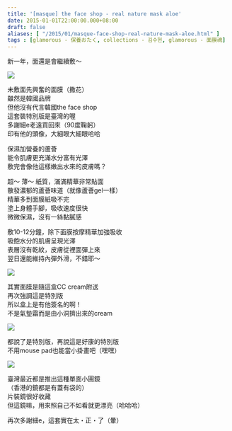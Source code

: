 ```yaml
---
title: '[masque] the face shop - real nature mask aloe'
date: 2015-01-01T22:00:00.000+08:00
draft: false
aliases: [ "/2015/01/masque-face-shop-real-nature-mask-aloe.html" ]
tags : [glamorous - 保養おたく, collections - 김수현, glamorous - 面膜魂]
---
```


新一年，面還是會繼續敷～  

[![](https://farm8.staticflickr.com/7571/16041065845_c0d5a6bf6d_z.jpg)](https://farm8.staticflickr.com/7571/16041065845_c0d5a6bf6d_z.jpg)

未敷面先興奮的面膜（撒花）  
雖然是韓國品牌  
但他沒有代言韓國the face shop  
這套裝特別版是臺灣的喔  
多謝細e老遠買回來（90度鞠躬）  
印有他的頭像，大細眼大細眼哈哈  
  
保濕加營養的蘆薈  
能令肌膚更充滿水分富有光澤  
敷完會像他這樣嫩出水來的皮膚嗎？  
  
超～ 薄～ 紙質，滿滿精華非常貼面  
散發濃郁的蘆薈味道（就像蘆薈gel一樣）  
精華多到面膜紙吸不完  
塗上身體手腳，吸收速度很快  
微微保濕，沒有一絲黏膩感  
  
敷10-12分鐘，除下面膜按摩精華加強吸收  
吸飽水分的肌膚呈現光澤  
表層沒有乾紋，皮膚從裡面彈上來  
翌日還能維持內彈外滑，不錯耶～  

[![](https://farm9.staticflickr.com/8664/16040362552_1c3272dd41_z.jpg)](https://farm9.staticflickr.com/8664/16040362552_1c3272dd41_z.jpg)

其實面膜是隨這盒CC cream附送  
再次強調這是特別版  
所以盒上是有他簽名的啊！  
不是氣墊霜而是由小洞擠出來的cream  

[![](https://farm8.staticflickr.com/7507/16041065515_7317ee8111_z.jpg)](https://farm8.staticflickr.com/7507/16041065515_7317ee8111_z.jpg)

都說了是特別版，再說這是好康的特別版  
不用mouse pad也能當小掛畫吧（嘿嘿）  

[![](https://farm9.staticflickr.com/8678/15853623318_b4f496abd6_z.jpg)](https://farm9.staticflickr.com/8678/15853623318_b4f496abd6_z.jpg)

臺灣最近都是推出這種單面小圓鏡  
（香港的鏡都是有蓋有袋的）  
片裝鏡很好收藏  
但這鏡嘛，用來照自己不如看就更漂亮（哈哈哈）  
  
再次多謝細e，這套實在太・正・了（暈）